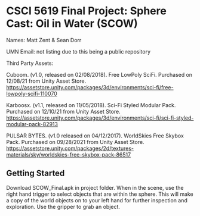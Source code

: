 # CSCI 5619 Final Project: Sphere Cast: Oil in Water (SCOW)

Names: Matt Zent & Sean Dorr

UMN Email: not listing due to this being a public repository 

Third Party Assets:

Cuboom. (v1.0, released on 02/08/2018). Free LowPoly SciFi. Purchased on 12/08/21 from Unity Asset Store. https://assetstore.unity.com/packages/3d/environments/sci-fi/free-lowpoly-scifi-110070

Karboosx. (v1.1, released on 11/05/2018). Sci-Fi Styled Modular Pack. Purchased on 12/10/21 from Unity Asset Store. https://assetstore.unity.com/packages/3d/environments/sci-fi/sci-fi-styled-modular-pack-82913

PULSAR BYTES. (v1.0 released on 04/12/2017). WorldSkies Free Skybox Pack. Purchased on 09/28/2021 from Unity Asset Store. https://assetstore.unity.com/packages/2d/textures-materials/sky/worldskies-free-skybox-pack-86517


## Getting Started

Download SCOW_Final.apk in project folder. When in the scene, use the right hand trigger to select objects that are within the sphere. This will make a copy of the world objects on to your left hand for further inspection and exploration. Use the gripper to grab an object.
